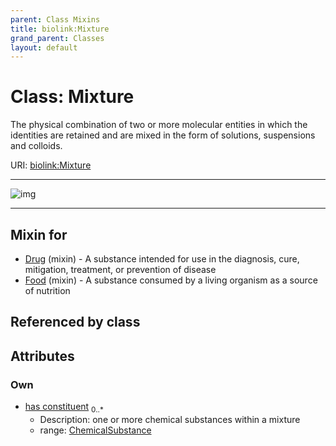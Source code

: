```yaml
---
parent: Class Mixins
title: biolink:Mixture
grand_parent: Classes
layout: default
---
```


# Class: Mixture


The physical combination of two or more molecular entities in which the identities are retained and are mixed in the form of solutions, suspensions and colloids.

URI: [biolink:Mixture](https://w3id.org/biolink/vocab/Mixture)


---

![img](http://yuml.me/diagram/nofunky;dir:TB/class/[ChemicalSubstance]%3Chas%20constituent%200..%2A-%20[Mixture],[Food]uses%20-.-%3E[Mixture],[Drug]uses%20-.-%3E[Mixture],[Food],[Drug],[ChemicalSubstance])

---


## Mixin for

 * [Drug](Drug.md) (mixin)  - A substance intended for use in the diagnosis, cure, mitigation, treatment, or prevention of disease
 * [Food](Food.md) (mixin)  - A substance consumed by a living organism as a source of nutrition

## Referenced by class


## Attributes


### Own

 * [has constituent](has_constituent.md)  <sub>0..*</sub>
    * Description: one or more chemical substances within a mixture
    * range: [ChemicalSubstance](ChemicalSubstance.md)
